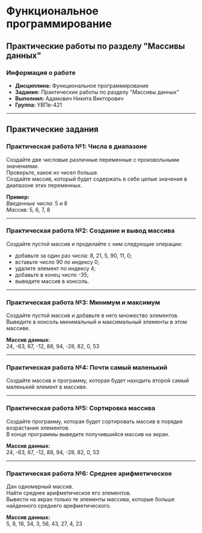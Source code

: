 
# Функциональное программирование

## Практические работы по разделу "Массивы данных"

### Информация о работе
- **Дисциплина:** Функциональное программирование
- **Задание:** Практические работы по разделу "Массивы данных"
- **Выполнил:** Адамович Никита Викторович
- **Группа:** УВПв-421

---

## Практические задания

### Практическая работа №1: Числа в диапазоне
Создайте две числовые различные переменные с произвольными значениями.  
Проверьте, какое из чисел больше.  
Создайте массив, который будет содержать в себе целые значения в диапазоне этих переменных.

**Пример:**  
_Введенные числа:_ 5 и 8  
_Массив:_ 5, 6, 7, 8

---

### Практическая работа №2: Создание и вывод массива
Создайте пустой массив и проделайте с ним следующие операции:
- добавьте за один раз числа: 8, 21, 5, 90, 11, 0;
- вставьте число 90 по индексу 0;
- удалите элемент по индексу 4;
- добавьте в конец число -35;
- выведите массив в консоль.

---

### Практическая работа №3: Минимум и максимум
Создайте пустой массив и добавьте в него множество элементов.  
Выведите в консоль минимальный и максимальный элементы в этом массиве.

**Массив данных:**  
24, -63, 67, -12, 88, 94, -28, 82, 0, 53

---

### Практическая работа №4: Почти самый маленький
Создайте массив и программу, которая будет находить второй самый маленький элемент в массиве.

---

### Практическая работа №5: Сортировка массива
Создайте программу, которая будет сортировать массив в порядке возрастания элементов.  
В конце программы выведите получившийся массив на экран.

**Массив данных:**  
24, -63, 67, -12, 88, 94, -28, 82, 0, 53

---

### Практическая работа №6: Среднее арифметическое
Дан одномерный массив.  
Найти среднее арифметическое его элементов.  
Вывести на экран только те элементы массива, которые больше найденного среднего арифметического.

**Массив данных:**  
5, 8, 18, 34, 3, 56, 43, 27, 4, 23
